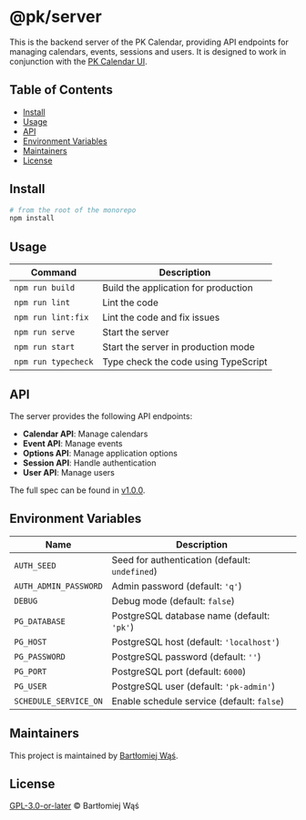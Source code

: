 # @pk/server

This is the backend server of the PK Calendar, providing API endpoints for managing calendars, events, sessions and
users.
It is designed to work in conjunction with the [PK Calendar UI](../ui/README.md).

## Table of Contents

- [Install](#install)
- [Usage](#usage)
- [API](#api)
- [Environment Variables](#environment-variables)
- [Maintainers](#maintainers)
- [License](#license)

## Install

```bash
# from the root of the monorepo
npm install
```

## Usage

| Command             | Description                          |
|---------------------|--------------------------------------|
| `npm run build`     | Build the application for production |
| `npm run lint`      | Lint the code                        |
| `npm run lint:fix`  | Lint the code and fix issues         |
| `npm run serve`     | Start the server                     |
| `npm run start`     | Start the server in production mode  |
| `npm run typecheck` | Type check the code using TypeScript |

## API

The server provides the following API endpoints:

- **Calendar API**: Manage calendars
- **Event API**: Manage events
- **Options API**: Manage application options
- **Session API**: Handle authentication
- **User API**: Manage users

The full spec can be found in [v1.0.0](./docs/v1.0.0.json).

## Environment Variables

| Name                  | Description                                    |
|-----------------------|------------------------------------------------|
| `AUTH_SEED`           | Seed for authentication (default: `undefined`) |
| `AUTH_ADMIN_PASSWORD` | Admin password (default: `'q'`)                |
| `DEBUG`               | Debug mode (default: `false`)                  |
| `PG_DATABASE`         | PostgreSQL database name (default: `'pk'`)     |
| `PG_HOST`             | PostgreSQL host (default: `'localhost'`)       |
| `PG_PASSWORD`         | PostgreSQL password (default: `''`)            |
| `PG_PORT`             | PostgreSQL port (default: `6000`)              |
| `PG_USER`             | PostgreSQL user (default: `'pk-admin'`)        |
| `SCHEDULE_SERVICE_ON` | Enable schedule service (default: `false`)     |

## Maintainers

This project is maintained by [Bartłomiej Wąś](https://github.com/KT-Trez).

## License

[GPL-3.0-or-later](../../LICENSE) © Bartłomiej Wąś